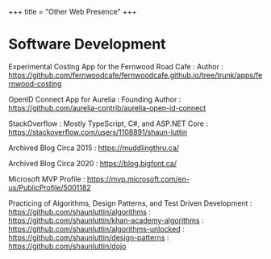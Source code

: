 +++
title = "Other Web Presence"
+++

# Software Development

Experimental Costing App for the Fernwood Road Cafe
: Author
: https://github.com/fernwoodcafe/fernwoodcafe.github.io/tree/trunk/apps/fernwood-costing

OpenID Connect App for Aurelia
: Founding Author
: https://github.com/aurelia-contrib/aurelia-open-id-connect

StackOverflow
: Mostly TypeScript, C#, and ASP.NET Core
: https://stackoverflow.com/users/1108891/shaun-luttin

Archived Blog Circa 2015
: https://muddlingthru.ca/

Archived Blog Circa 2020
: https://blog.bigfont.ca/

Microsoft MVP Profile
: https://mvp.microsoft.com/en-us/PublicProfile/5001182

Practicing of Algorithms, Design Patterns, and Test Driven Development
: https://github.com/shaunluttin/algorithms
: https://github.com/shaunluttin/khan-academy-algorithms
: https://github.com/shaunluttin/algorithms-unlocked
: https://github.com/shaunluttin/design-patterns
: https://github.com/shaunluttin/dojo